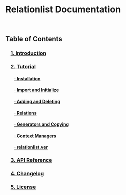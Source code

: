 # Relationlist Documentation
<br />
  
## Table of Contents
### &emsp;[1. Introduction](#intro)
### &emsp;[2. Tutorial](tutorial)
#### &emsp;&emsp;[· Installation](tutorial/#install)
#### &emsp;&emsp;[· Import and Initialize](tutorial/#impinit)
#### &emsp;&emsp;[· Adding and Deleting](tutorial/#adddelete)
#### &emsp;&emsp;[· Relations](tutorial/#relations)
#### &emsp;&emsp;[· Generators and Copying](tutorial/#gencopy)
#### &emsp;&emsp;[· Context Managers](tutorial/#context)
#### &emsp;&emsp;[· relationlist.ver](tutorial/#ver)
### &emsp;[3. API Reference](apiref)
### &emsp;[4. Changelog](changelog)
### &emsp;[5. License](license)
